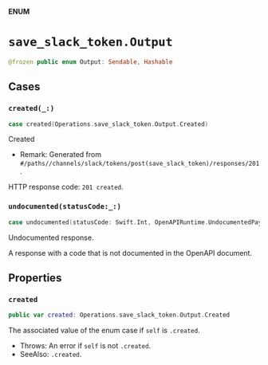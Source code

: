 **ENUM**

# `save_slack_token.Output`

```swift
@frozen public enum Output: Sendable, Hashable
```

## Cases
### `created(_:)`

```swift
case created(Operations.save_slack_token.Output.Created)
```

Created

- Remark: Generated from `#/paths//channels/slack/tokens/post(save_slack_token)/responses/201`.

HTTP response code: `201 created`.

### `undocumented(statusCode:_:)`

```swift
case undocumented(statusCode: Swift.Int, OpenAPIRuntime.UndocumentedPayload)
```

Undocumented response.

A response with a code that is not documented in the OpenAPI document.

## Properties
### `created`

```swift
public var created: Operations.save_slack_token.Output.Created
```

The associated value of the enum case if `self` is `.created`.

- Throws: An error if `self` is not `.created`.
- SeeAlso: `.created`.
